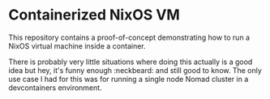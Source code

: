# Containerized NixOS VM

This repository contains a proof-of-concept demonstrating how to run a NixOS virtual machine inside a container.

There is probably very little situations where doing this actually is a good idea but hey, it's funny enough :neckbeard: and still good to know. The only use case I had for this was for running a single node Nomad cluster in a devcontainers environment.
